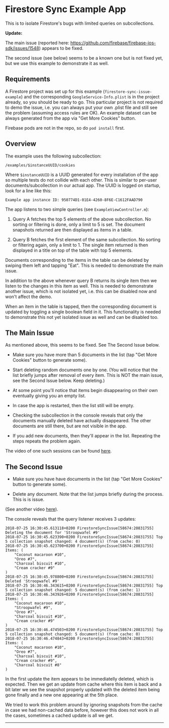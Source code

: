 # Firestore Sync Example App

This is to isolate Firestore's bugs with limited queries on subcollections. 

**Update:**

The main issue (reported here: https://github.com/firebase/firebase-ios-sdk/issues/1548) appears to be fixed. 

The second issue (see below) seems to be a known one but is not fixed yet, but we use this example to demonstrate it as well.

## Requirements

A Firestore project was set up for this example (`firestore-sync-issue-example`) and the corresponding
`GoogleService-Info.plist` is in the project already, so you should be ready to go. This particular project is not
required to demo the issue, i.e. you can always put your own .plist file and still see the problem (assuming access rules are OK). An example dataset can be always generated from the app via "Get More Cookies" button.

Firebase pods are not in the repo, so do `pod install` first.

## Overview

The example uses the following subcollection:

`/examples/$instanceUUID/cookies`

Where `$instanceUUID` is a UUID generated for every installation of the app so multiple tests do not collide with each other. This is similar to per-user documents/subcollection in our actual app. The UUID is logged on startup, look for a line like this:

    Example app instance ID: 950774D1-01E4-4260-8F6E-C1612FAAD790

The app listens to two simple queries (see `ExampleViewController.m`):

1. Query A fetches the top 5 elements of the above subcollection. No sorting or filtering is done, only a limit to 5 is set. The document snapshots returned are then displayed as items in a table.

2. Query B fetches the first element of the same subcollection. No sorting or filtering again, only a limit to 1. The single item returned is then displayed in a title on top of the table with top 5 elements.

Documents corresponding to the items in the table can be deleted by swiping them left and tapping "Eat". This is needed to demonstrate the main issue.

In addition to the above whenever query B returns its single item then we listen to the changes in this item as well.
This is needed to demonstrate another issue, which is not isolated yet, i.e. this can be disabled now and won't affect
the demo.

When an item in the table is tapped, then the corresponding document is updated by toggling a single boolean field in it. This functionality is needed to demonstrate this not yet isolated issue as well and can be disabled too.

## The Main Issue

As mentioned above, this seems to be fixed. See The Second Issue below.

- Make sure you have more than 5 documents in the list (tap "Get More Cookies" button to generate some).

- Start deleting random documents one by one. (You will notice that the list briefly jumps after removal of every item. This is NOT the main issue, see the Second Issue below. Keep deleting.)

- At some point you'll notice that items begin disappearing on their own eventually giving you an empty list. 

- In case the app is restarted, then the list still will be empty.

- Checking the subcollection in the console reveals that only the documents manually deleted have actually disappeared. The other documents are still there, but are not visible in the app.

- If you add new documents, then they'll appear in the list. Repeating the steps repeats the problem again.

The video of one such sessions can be found [here](./Session.mp4).

## The Second Issue

- Make sure you have have documents in the list (tap "Get More Cookies" button to generate some).

- Delete any document. Note that the list jumps briefly during the process. This is is issue. 

(See another video [here](./Session2.mp4)).

The console reveals that the query listener receives 3 updates:

    2018-07-25 16:30:45.613118+0200 FirestoreSyncIssue[58674:20831755] Deleting the document for 'Stroopwafel #9'
    2018-07-25 16:30:45.623390+0200 FirestoreSyncIssue[58674:20831755] Top 5 collection snapshot changed: 4 document(s) (from cache: 0)
    2018-07-25 16:30:45.623700+0200 FirestoreSyncIssue[58674:20831755] Items: (
        "Coconut macaroon #10",
        "Oreo #7",
        "Charcoal biscuit #10",
        "Cream cracker #9"
    )
    2018-07-25 16:30:45.978800+0200 FirestoreSyncIssue[58674:20831755] Deleted 'Stroopwafel #9'
    2018-07-25 16:30:46.343615+0200 FirestoreSyncIssue[58674:20831755] Top 5 collection snapshot changed: 5 document(s) (from cache: 1)
    2018-07-25 16:30:46.343926+0200 FirestoreSyncIssue[58674:20831755] Items: (
        "Coconut macaroon #10",
        "Stroopwafel #9",
        "Oreo #7",
        "Charcoal biscuit #10",
        "Cream cracker #9"
    )
    2018-07-25 16:30:46.474503+0200 FirestoreSyncIssue[58674:20831755] Top 5 collection snapshot changed: 5 document(s) (from cache: 0)
    2018-07-25 16:30:46.474843+0200 FirestoreSyncIssue[58674:20831755] Items: (
        "Coconut macaroon #10",
        "Oreo #7",
        "Charcoal biscuit #10",
        "Cream cracker #9",
        "Charcoal biscuit #8"
    )

In the first update the item appears to be immediatelly deleted, which is expected. Then we get an update from cache where this item is back and a bit later we see the snapshot properly updated with the deleted item being gone finally and a new one appearing at the 5th place.

We tried to work this problem around by ignoring snapshots from the cache in case we had non-cached data before, however this does not work in all the cases, sometimes a cached update is all we get.

---
